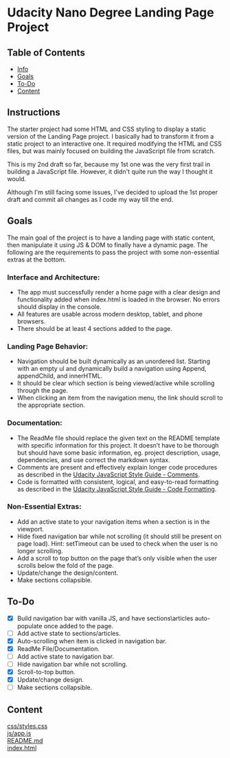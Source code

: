 # Udacity Nano Degree Landing Page Project
 
## Table of Contents

* [Info](#Info)
* [Goals](#Goals)
* [To-Do](#To-Do)
* [Content](#Content)



## Instructions

The starter project had some HTML and CSS styling to display a static version of the Landing Page project. I basically had to transform it from a static project to an interactive one. It required modifying the HTML and CSS files, but was mainly focused on building the JavaScript file from scratch.

This is my 2nd draft so far, because my 1st one was the very first trail in building a JavaScript file. However, it didn't quite run the way I thought it would.

Although I'm still facing some issues, I've decided to upload the 1st proper draft and commit all changes as I code my way till the end.

## Goals

The main goal of the project is to have a landing page with static content, then manipulate it using JS & DOM to finally have a dynamic page. The following are the requirements to pass the project with some non-essential extras at the bottom.

### Interface and Architecture:

- The app must successfully render a home page with a clear design and functionality added when index.html is loaded in the browser. No errors should display in the console.
- All features are usable across modern desktop, tablet, and phone browsers.
- There should be at least 4 sections added to the page.

### Landing Page Behavior:

- Navigation should be built dynamically as an unordered list. Starting with an empty ul and dynamically build a navigation using Append, appendChild, and innerHTML.
- It should be clear which section is being viewed/active while scrolling through the page.
- When clicking an item from the navigation menu, the link should scroll to the appropriate section.

### Documentation:

- The ReadMe file should replace the given text on the README template with specific information for this project. It doesn’t have to be thorough but should have some basic information, eg. project description, usage, dependencies, and use correct the markdown syntax.
- Comments are present and effectively explain longer code procedures as described in the [Udacity JavaScript Style Guide - Comments](#http://udacity.github.io/frontend-nanodegree-styleguide/javascript.html#comments).
- Code is formatted with consistent, logical, and easy-to-read formatting as described in the [Udacity JavaScript Style Guide - Code Formatting](#http://udacity.github.io/frontend-nanodegree-styleguide/javascript.html#formatting).

### Non-Essential Extras:

- Add an active state to your navigation items when a section is in the viewport.
- Hide fixed navigation bar while not scrolling (it should still be present on page load).
    Hint: setTimeout can be used to check when the user is no longer scrolling.
- Add a scroll to top button on the page that’s only visible when the user scrolls below the fold of the page.
- Update/change the design/content.
- Make sections collapsible.

## To-Do

- [x] Build navigation bar with vanilla JS, and have sections\articles auto-populate once added to the page.
- [ ] Add active state to sections/articles.
- [x] Auto-scrolling when item is clicked in navigation bar.
- [x] ReadMe File/Documentation.
- [ ] Add active state to navigation bar.
- [ ] Hide navigation bar while not scrolling.
- [x] Scroll-to-top button.
- [x] Update/change design.
- [ ] Make sections collapsible.

## Content

[css/styles.css](#https://github.com/AdhamNasr/FWD-Scholarship/blob/main/css/style.css)\
[js/app.js](#https://github.com/AdhamNasr/FWD-Scholarship/blob/main/js/app.js)\
[README.md](#https://github.com/AdhamNasr/FWD-Scholarship)\
[index.html](#https://github.com/AdhamNasr/FWD-Scholarship/blob/main/index.html)